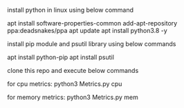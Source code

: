 install python in linux using below command

apt install software-properties-common
add-apt-repository ppa:deadsnakes/ppa
apt update
apt install python3.8 -y

install pip module and psutil library using below commands

apt install python-pip
apt install psutil

clone this repo and execute below commands

for cpu metrics: 
python3 Metrics.py cpu

for memory metrics:
python3 Metrics.py mem

